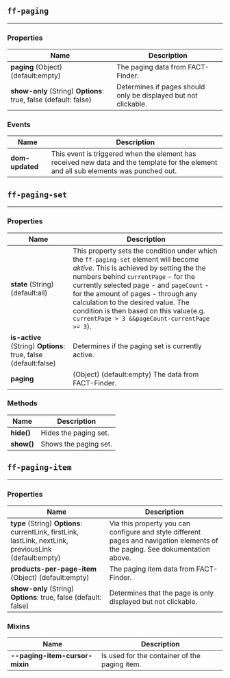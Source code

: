 ## `ff-paging`
___
### Properties
| Name | Description |
| ---- | ----------- |
|**paging** (Object) (default:empty)| The paging data from FACT-Finder.|
|**show-only** (String) **Options**: true, false (default: false)| Determines if pages should only be displayed but not clickable.|


### Events
| Name | Description |
| ---- | ----------- |
|**dom-updated**|  This event is triggered when the element has received new data and the template for the element and all sub elements was punched out.|

## `ff-paging-set`
___
### Properties
| Name | Description |
| ---- | ----------- |
|**state** (String) (default:all)| This property sets the condition under which the `ff-paging-set` element will become _aktive_. This is achieved by setting the the numbers behind `currentPage` - for the currently selected page - and `pageCount` - for the amount of pages - through any calculation to the desired value. The condition is then based on this value(e.g. `currentPage > 3 &&pageCount-currentPage >= 3`).|
|**is-active** (String) **Options**: true, false (default:false)| Determines if the paging set is currently active.|
|**paging** |(Object) (default:empty) The data from FACT-Finder.|

### Methods
| Name | Description |
| ---- | ----------- |
|**hide()**|Hides the paging set.|
|**show()**| Shows the paging set.|

## `ff-paging-item`
___
### Properties
| Name | Description |
| ---- | ----------- |
|**type** (String) **Options**: currentLink, firstLink, lastLink, nextLink, previousLink (default:empty) | Via this property you can configure and style different pages and navigation elements of the paging. See dokumentation above.|
|**products-per-page-item** (Object) (default:empty)|  The paging item data from FACT-Finder.|
|**show-only** (String) **Options**: true, false (default: false)| Determines that the page is only displayed but not clickable.|

### Mixins
| Name | Description |
| ---- | ----------- |
|**--paging-item-cursor-mixin**|Is used for the container of the paging item.|

